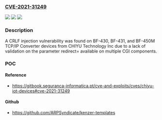 ### [CVE-2021-31249](https://cve.mitre.org/cgi-bin/cvename.cgi?name=CVE-2021-31249)
![](https://img.shields.io/static/v1?label=Product&message=n%2Fa&color=blue)
![](https://img.shields.io/static/v1?label=Version&message=n%2Fa&color=blue)
![](https://img.shields.io/static/v1?label=Vulnerability&message=n%2Fa&color=brighgreen)

### Description

A CRLF injection vulnerability was found on BF-430, BF-431, and BF-450M TCP/IP Converter devices from CHIYU Technology Inc due to a lack of validation on the parameter redirect= available on multiple CGI components.

### POC

#### Reference
- https://gitbook.seguranca-informatica.pt/cve-and-exploits/cves/chiyu-iot-devices#cve-2021-31249

#### Github
- https://github.com/ARPSyndicate/kenzer-templates

